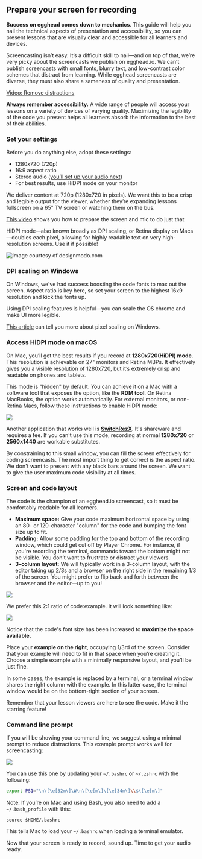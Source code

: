 ## Prepare your screen for recording

**Success on egghead comes down to mechanics**. This guide will help you nail the technical aspects of presentation and accessibility, so you can present lessons that are visually clear and accessible for all learners and devices.

Screencasting isn’t easy. It’s a difficult skill to nail—and on top of that, we’re very picky about the screencasts we publish on egghead.io. We can’t publish screencasts with small fonts, blurry text, and low-contrast color schemes that distract from learning. While egghead screencasts are diverse, they must also share a sameness of quality and presentation.

[Video: Remove distractions](https://egghead.io/lessons/tools-remove-distractions?play=true)

**Always remember accessibility.** A wide range of people will access your lessons on a variety of devices of varying quality. Maximizing the legibility of the code you present helps all learners absorb the information to the best of their abilities.

### Set your settings

Before you do anything else, adopt these settings:

- 1280x720 (720p)
- 16:9 aspect ratio
- Stereo audio ([you’ll set up your audio next](https://paper.dropbox.com/doc/02-Set-up-your-audio-oyhAegdRyTG7R1IkdNajZ))
- For best results, use HiDPI mode on your monitor

We deliver content at 720p (1280x720 in pixels). We want this to be a crisp and legible output for the viewer, whether they’re expanding lessons fullscreen on a 65" TV screen or watching them on the bus.

[This video](https://egghead.io/lessons/tools-prepare-to-record-screen-resolution-and-mic-check?play=true) shows you how to prepare the screen and mic to do just that

HiDPI mode—also known broadly as DPI scaling, or Retina display on Macs—doubles each pixel, allowing for highly readable text on very high-resolution screens. Use it if possible!

![Image courtesy of designmodo.com](https://lh3.googleusercontent.com/rMZ4R1qkndexRllRnPZxX1LwwlXyQ-pEd9FzJFqOLuyg-ly7ciad5X57pRjji2GhYL9CBaEpfocx3u0OQoC_2-tj1HqixMVmu3SGk0hKtp7ZCwn351_c9M4UXLXs7ECdzfLSb-K4)

### DPI scaling on Windows

On Windows, we've had success boosting the code fonts to max out the screen. Aspect ratio is key here, so set your screen to the highest 16x9 resolution and kick the fonts up.

Using DPI scaling features is helpful—you can scale the OS chrome and make UI more legible.

[This article](http://www.eizoglobal.com/support/compatibility/dpi_scaling_settings_windows/) can tell you more about pixel scaling on Windows.

### Access HiDPI mode on macOS

On Mac, you’ll get the best results if you record at **1280x720(HiDPI) mode**. This resolution is achievable on 27" monitors and Retina MBPs. It effectively gives you a visible resolution of 1280x720, but it’s extremely crisp and readable on phones and tablets.

This mode is "hidden" by default. You can achieve it on a Mac with a software tool that exposes the option, like the **RDM tool**. On Retina MacBooks, the option works automatically. For external monitors, or non-Retina Macs, follow these instructions to enable HiDPI mode:

![](https://lh5.googleusercontent.com/IzTyjUaF9aGg3L1yGjJQ_qMtL7SzlX-r_zJaF4A6iFMipGXhtFt_jJlpn16oDEj3QdTiOIOnmW6h2WIv1jO3PQrzfIxxYbloXcnncNjTFGpCre1ieaTTgMYKiRxAGFHJRH3Lst0r)

Another application that works well is [**SwitchRezX**](http://www.madrau.com/). It's shareware and requires a fee. If you can't use this mode, recording at normal **1280x720** or **2560x1440** are workable substitutes.

By constraining to this small window, you can fill the screen effectively for coding screencasts. The most import thing to get correct is the aspect ratio. We don't want to present with any black bars around the screen. We want to give the user maximum code visibility at all times.

### Screen and code layout

The code is the champion of an egghead.io screencast, so it must be comfortably readable for all learners.

- **Maximum space:** Give your code maximum horizontal space by using an 80- or 120-character "column" for the code and bumping the font size up to fit.
- **Padding:** Allow some padding for the top and bottom of the recording window, which could get cut off by Player Chrome. For instance, if you're recording the terminal, commands toward the bottom might not be visible. You don’t want to frustrate or distract your viewers.
- **3-column layout:** We will typically work in a 3-column layout, with the editor taking up 2/3s and a browser on the right side in the remaining 1/3 of the screen. You might prefer to flip back and forth between the browser and the editor—up to you!

![](https://lh5.googleusercontent.com/yFu1UkYEzFM_zbwuf6kxZU5WuUwc_zhkaJY6uDSwk32Tega5Mj6rNukMByPiNZseZVyQgxPcRVsB07yh5R6IkiBUHnkm4mtAB9XOGJ4wt3qX0ZYcKw1kTVp0VJ-qNb9wJyctddH4)

We prefer this 2:1 ratio of code:example. It will look something like:

![](https://lh5.googleusercontent.com/uKXJLKCjIN0VsNGGKt8TmUfm_wwUrtBIJcUMYWFMWxbyN2B-zc_NvvWetSZDZ8a3oSj9fby0mwXDt26a5FNz1eC3U8ad48JaO0oiwYB8rey9DB3yJBITT0O6Y-FFSIi9cwsZk1S5)

Notice that the code's font size has been increased to **maximize the space available.**

Place your **example on the right**, occupying 1/3rd of the screen. Consider that your example will need to fit in that space when you’re creating it. Choose a simple example with a minimally responsive layout, and you’ll be just fine.

In some cases, the example is replaced by a terminal, or a terminal window shares the right column with the example. In this latter case, the terminal window would be on the bottom-right section of your screen.

Remember that your lesson viewers are here to see the code. Make it the starring feature!

### Command line prompt

If you will be showing your command line, we suggest using a minimal prompt to reduce distractions. This example prompt works well for screencasting:

![](https://lh3.googleusercontent.com/TouVkaQl8WDHTdHxr-u8PiALhO8MVjuOm1m05dtK6k8s2BPbcNDJe6pPH7Q0YXpVBUE0gH5ykLFbYq5VXGghJ---2FrdBhnRi5iGUQSA3Cdfxa2ohb-GfOXIGrTq0S1FKOVsD1wd)

You can use this one by updating your `~/.bashrc` or `~/.zshrc` with the following:

```bash
export PS1="\n\[\e[32m\]\W\n\[\e[m\]\[\e[34m\]\\$\[\e[m\]"
```

Note: If you’re on Mac and using Bash, you also need to add a `~/.bash_profile` with this:

`source $HOME/.bashrc`

This tells Mac to load your `~/.bashrc` when loading a terminal emulator.

Now that your screen is ready to record, sound up. Time to get your audio ready.